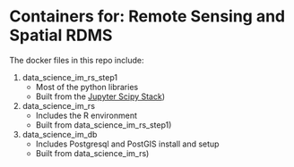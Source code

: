 # Containers for: Remote Sensing and Spatial RDMS

The docker files in this repo include:

1. data_science_im_rs_step1 <br>
    - Most of the python libraries
    - Built from the [Jupyter Scipy Stack](https://github.com/jupyter/docker-stacks/tree/master/scipy-notebook))
2. data_science_im_rs
    - Includes the R environment
    - Built from data_science_im_rs_step1)
3. data_science_im_db
    - Includes Postgresql and PostGIS install and setup
    - Built from data_science_im_rs)
